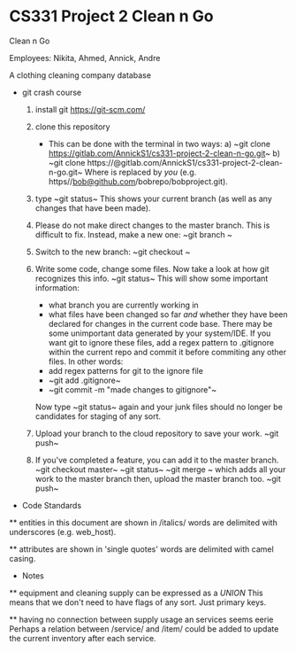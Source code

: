 # CS331 Project 2 Clean n Go

Clean n Go

Employees: Nikita, Ahmed, Annick, Andre

A clothing cleaning company database

* git crash course
  1. install git https://git-scm.com/
  2. clone this repository
     - This can be done with the terminal in two ways:
       a) ~git clone https://gitlab.com/AnnickS1/cs331-project-2-clean-n-go.git~
       b) ~git clone https://<your username here>@gitlab.com/AnnickS1/cs331-project-2-clean-n-go.git~
          Where <your username here> is replaced by *you* (e.g. https//bob@github.com/bobrepo/bobproject.git).
  3. type ~git status~
     This shows your current branch (as well as any changes that have been
     made).
  4. Please do not make direct changes to the master branch. 
     This is difficult to fix. Instead, make a new one:
     ~git branch <new branch name>~
  5. Switch to the new branch: ~git checkout <new branch>~
  6. Write some code, change some files.
     Now take a look at how git recognizes this info.
     ~git status~
     This will show some important information:
     + what branch you are currently working in
     + what files have been changed so far *and*
       whether they have been declared for changes
       in the current code base.
     There may be some unimportant data generated
     by your system/IDE. If you want git to ignore
     these files, add a regex pattern to .gitignore
     within the current repo and commit it before
     commiting any other files.
     In other words:
     + add regex patterns for git to the ignore file
     + ~git add .gitignore~
     + ~git commit -m "made changes to gitignore"~

     Now type ~git status~ again and your junk files
     should no longer be candidates for staging of
     any sort.
  7. Upload your branch to the cloud repository to
     save your work.
     ~git push~
  8. If you've completed a feature, you can add it
     to the master branch.
     ~git checkout master~
     ~git status~
     ~git merge <completed feature branch>~
     which adds all your work to the master branch
     then, upload the master branch too.
     ~git push~

* Code Standards

** entities in this document are shown in /italics/
   words are delimited with underscores (e.g. web_host).

** attributes are shown in 'single quotes'
   words are delimited with camel casing.

* Notes

** equipment and cleaning supply can be expressed as a *UNION*
   This means that we don't need to have flags of any sort. Just
   primary keys.

** having no connection between supply usage an services seems eerie
   Perhaps a relation between /service/ and /item/ could be added
   to update the current inventory after each service.
